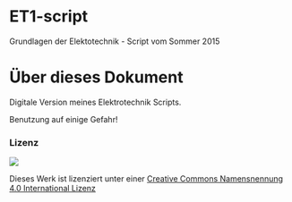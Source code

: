   # ET1-script
Grundlagen der Elektotechnik - Script vom Sommer 2015

# Über dieses Dokument

Digitale Version meines Elektrotechnik Scripts.

Benutzung auf einige Gefahr! 

### Lizenz

[![](https://licensebuttons.net/l/by/4.0/80x15.png)](https://creativecommons.org/licenses/by/4.0/)

Dieses Werk ist lizenziert unter einer [Creative Commons Namensnennung 4.0 International Lizenz](http://creativecommons.org/licenses/by/4.0/)
